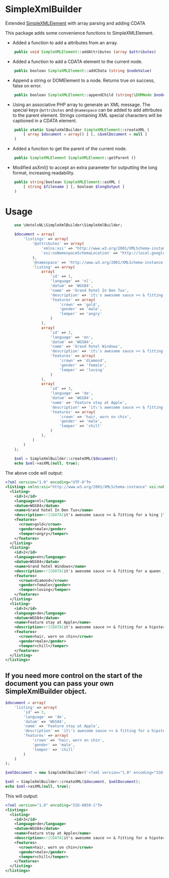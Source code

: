 # SimpleXmlBuilder
Extended [SimpleXMLElement](http://php.net/manual/class.simplexmlelement.php) with array parsing and adding CDATA

This package adds some convenience functions to SimpleXMLElement.

* Added a function to add a attributes from an array.
```php
    public void SimpleXMLElement::addAttributes (array $attributes)
```

* Added a function to add a CDATA element to the current node.
```php
    public boolean SimpleXMLElement::addCData (string $nodeValue)
```

* Append a string or DOMElement to a node. Returns true on success, 
false on error.
```php
    public boolean SimpleXMLElement::appendChild (string|\DOMNode $nodeValue)
```

* Using an associative PHP array to generate an XML message.
  The special keys `@attributes` and `@namespace` can be added to add 
  attributes to the parent element.
  Strings containing XML special characters will be captioned in a 
  CDATA element.
```php
    public static SimpleXmlBuilder SimpleXMLElement::createXML (
        [ array $document = array() ] [, &$xmlDocument = null ]
    )
```

* Added a function to get the parent of the current node.
```php
    public SimpleXMLElement SimpleXMLElement::getParent ()
```

* Modified asXml() to accept an extra parameter for outputting the long 
format, increasing readability.

```php
    public string|boolean SimpleXMLElement::asXML (
        [ string $filename ] [, boolean $longOutput ]
    )
```

# Usage

```php
    use \HotelsNL\SimpleXmlBuilder\SimpleXmlBuilder;
    
    $document = array(
        'listings' => array(
            '@attributes' => array(
                'xmlns:xsi' => "http://www.w3.org/2001/XMLSchema-instance",
                'xsi:noNamespaceSchemaLocation' => "http://local.google.com/local_feed.xsd"
            ),
            '@namespace' => 'http://www.w3.org/2001/XMLSchema-instance',
            'listing' => array(
                array(
                    'id' => 1,
                    'language' => 'nl',
                    'datum' => 'WGS84',
                    'name' => 'Grand hotel In Den Tux',
                    'description' => 'it\'s awesome sauce >< & fitting for a king |^^^|.',
                    'features' => array(
                        'crown' => 'gold',
                        'gender' => 'male',
                        'temper' => 'angry'
                    )
                ),
                array(
                    'id' => 2,
                    'language' => 'en',
                    'datum' => 'WGS84',
                    'name' => 'Grand hotel Windows',
                    'description' => 'it\'s awesome sauce >< & fitting for a queen _^_.',
                    'features' => array(
                        'crown' => 'diamond',
                        'gender' => 'female',
                        'temper' => 'loving'
                    )
                ),
                array(
                    'id' => 3,
                    'language' => 'de',
                    'datum' => 'WGS84',
                    'name' => 'Feature stay at Apple',
                    'description' => 'it\'s awesome sauce >< & fitting for a hipster |www|.',
                    'features' => array(
                        'crown' => 'hair, worn on chin',
                        'gender' => 'male',
                        'temper' => 'chill'
                    )
                ),
            )
        )
    );
    
    $xml = SimpleXmlBuilder::createXML($document);
    echo $xml->asXML(null, true);
```

The above code will output:
```xml
<?xml version="1.0" encoding="UTF-8"?>
<listings xmlns:xsi="http://www.w3.org/2001/XMLSchema-instance" xsi:noNamespaceSchemaLocation="http://local.google.com/local_feed.xsd">
  <listing>
    <id>1</id>
    <language>nl</language>
    <datum>WGS84</datum>
    <name>Grand hotel In Den Tux</name>
    <description><![CDATA[it's awesome sauce >< & fitting for a king |^^^|.]]></description>
    <features>
      <crown>gold</crown>
      <gender>male</gender>
      <temper>angry</temper>
    </features>
  </listing>
  <listing>
    <id>2</id>
    <language>en</language>
    <datum>WGS84</datum>
    <name>Grand hotel Windows</name>
    <description><![CDATA[it's awesome sauce >< & fitting for a queen _^_.]]></description>
    <features>
      <crown>diamond</crown>
      <gender>female</gender>
      <temper>loving</temper>
    </features>
  </listing>
  <listing>
    <id>3</id>
    <language>de</language>
    <datum>WGS84</datum>
    <name>Feature stay at Apple</name>
    <description><![CDATA[it's awesome sauce >< & fitting for a hipster |www|.]]></description>
    <features>
      <crown>hair, worn on chin</crown>
      <gender>male</gender>
      <temper>chill</temper>
    </features>
  </listing>
</listings>
```

## If you need more control on the start of the document you can pass your own SimpleXmlBuilder object.
```php
$document = array(
    'listing' => array(
        'id' => 3,
        'language' => 'de',
        'datum' => 'WGS84',
        'name' => 'Feature stay at Apple',
        'description' => 'it\'s awesome sauce >< & fitting for a hipster |www|.',
        'features' => array(
            'crown' => 'hair, worn on chin',
            'gender' => 'male',
            'temper' => 'chill'
        )
    )
);

$xmlDocument = new SimpleXmlBuilder('<?xml version="1.0" encoding="ISO-8859-1"?><listings></listings>');

$xml = SimpleXmlBuilder::createXML($document, $xmlDocument);
echo $xml->asXML(null, true);
```

This will output:
```xml
<?xml version="1.0" encoding="ISO-8859-1"?>
<listings>
  <listing>
    <id>3</id>
    <language>de</language>
    <datum>WGS84</datum>
    <name>Feature stay at Apple</name>
    <description><![CDATA[it's awesome sauce >< & fitting for a hipster |www|.]]></description>
    <features>
      <crown>hair, worn on chin</crown>
      <gender>male</gender>
      <temper>chill</temper>
    </features>
  </listing>
</listings>
```
